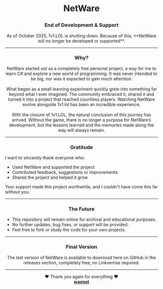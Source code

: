# <p align="center"> NetWare </p>

### <p align="center"> End of Development & Support </p>
<p align="center">
As of October 2025, 1v1.LOL is shutting down. Because of this, **NetWare will no longer be developed or supported**.
</p>

---

### <p align="center"> Why? </p>
<p align="center">
NetWare started out as a completely free personal project, a way for me to learn C# and explore a new world of programming. It was never intended to be big, nor was it expected to gain much attention. <br><br>
What began as a small learning experiment quickly grew into something far beyond what I ever imagined. The community embraced it, shared it and turned it into a project that reached countless players. Watching NetWare evolve alongside 1v1.lol has been an incredible experience. <br><br>
With the closure of 1v1.LOL, the natural conclusion of this journey has arrived. Without the game, there is no longer a purpose for NetWare’s development, but the lessons learned and the memories made along the way will always remain.
</p>

---

### <p align="center"> Gratitude </p>

I want to sincerely thank everyone who:

* Used NetWare and supported the project
* Contributed feedback, suggestions or improvements
* Shared the project and helped it grow

Your support made this project worthwhile, and I couldn’t have come this far without you.

---

### <p align="center"> The Future </p>

* This repository will remain online for archival and educational purposes.
* No further updates, bug fixes, or support will be provided.
* Feel free to fork or study the code for your own projects.

---

### <p align="center"> Final Version </p>
<p align="center">The last version of NetWare is available to download here on GitHub in the releases section, completely free, no Linkvertise required.</p>

---

<p align="center">
❤️ Thank you again for everything ❤️<br>
<b><a href="https://github.com/waxnet">waxnet</a></b>
</p>
